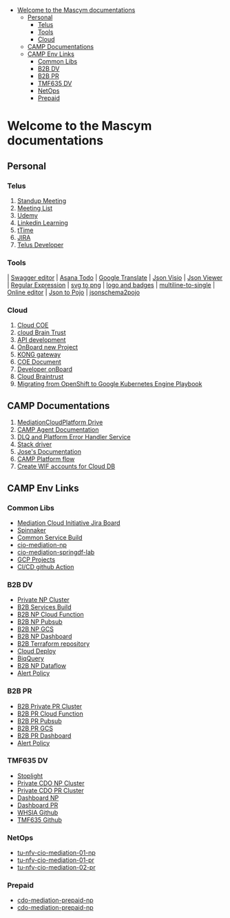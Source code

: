 - [Welcome to the Mascym documentations](#welcome-to-the-mascym-documentations)
  - [Personal](#personal)
    - [Telus](#telus)
    - [Tools](#tools)
    - [Cloud](#cloud)
  - [CAMP Documentations](#camp-documentations)
  - [CAMP Env Links](#camp-env-links)
    - [Common Libs](#common-libs)
    - [B2B DV](#b2b-dv)
    - [B2B PR](#b2b-pr)
    - [TMF635 DV](#tmf635-dv)
    - [NetOps](#netops)
    - [Prepaid](#prepaid)

# Welcome to the Mascym documentations
## Personal
### Telus
1. [Standup Meeting](https://meet.google.com/bdu-pdwq-bgj)
2. [Meeting List](meeting.md)
3. [Udemy](https://telus-2.udemy.com/organization/home/)
4. [Linkedin Learning](https://www.linkedin.com/learning/?setupTimeGoal=false&showCongrats=false&u=2093516)
5. [tTime](https://go/ttime)
6. [JIRA](https://jira.tsl.telus.com/projects/MCI/issues?filter=myopenissues)
7. [Telus Developer](https://simplify.telus.com/)

### Tools
| [Swagger editor](https://editor-next.swagger.io/) | [Asana Todo](https://app.asana.com/0/home/1199136359795992) | [Google Translate](https://translate.google.ca/) 
| [Json Visio](https://jsonvisio.com/editor) | [Json Viewer](https://jsonhero.io/) | [Regular Expression](https://regex101.com/) 
| [svg to png](https://cloudconvert.com/svg-to-png) | [logo and badges](https://shields.io/) | [multiline-to-single](https://tools.knowledgewalls.com/online-multiline-to-single-line-converter) | [Online editor](https://phcode.dev/) | [Json to Pojo](https://json2csharp.com/code-converters/json-to-pojo) 
| [jsonschema2pojo](https://www.jsonschema2pojo.org/)
   
### Cloud 
1. [Cloud COE](https://sites.google.com/telus.com/cloudcoe/home) 
2. [cloud Brain Trust](https://sites.google.com/telus.com/cloudbraintrust/home)
3. [API development](https://go/api)
4. [OnBoard new Project](https://onboard.cloudapps.telus.com/onboard/home)
5. [KONG gateway](https://go/dev)
6. [COE Document](https://github.com/telus/cloud-coe-documentation)
7. [Developer onBoard](onboard.md)
8. [Cloud Braintrust](https://sites.google.com/telus.com/cloudbraintrust/home)
9. [Migrating from OpenShift to Google Kubernetes Engine Playbook](https://github.com/telus/engineering-productivity/blob/main/flows-to-gcp/openshift-gke-flow.md)

## CAMP Documentations
1. [MediationCloudPlatform Drive](https://drive.google.com/drive/folders/0ACFC9yOWQ1duUk9PVA)
2. [CAMP Agent Documentation](https://drive.google.com/file/d/1eRjdvl8m5X5hsEOXTpnL8Dq3ueDWD5H2/view?usp=sharing)
3. [DLQ and Platform Error Handler Service](dlqservice.md)
4. [Stack driver](https://drive.google.com/file/d/1IKXLRY78IPJ3vnQAFahQevAQcIrkFghp/view?usp=sharing)
5. [Jose's Documentation](https://drive.google.com/drive/folders/1uoynfR4ueX0MpTmNqytkXvYyhsjXU-bN)
6. [CAMP Platform flow](https://app.diagrams.net/#G1o_h7mGxOu2O8vNgEcv8ncwSbEnWkXDg7)
7. [Create WIF accounts for Cloud DB](https://docs.google.com/document/d/1xRPOuXNuonoZhSUP1vpN4VmiEkZyGtQGcB_jQIf4nGM/edit)

## CAMP Env Links
### Common Libs
- [Mediation Cloud Initiative Jira Board](https://jira.tsl.telus.com/secure/RapidBoard.jspa?projectKey=MCI&rapidView=6362)
- [Spinnaker](https://spinnaker.cloudapps.telus.com/#/applications/mediation-data/executions) 
- [Common Service Build](https://console.cloud.google.com/cloud-build/builds;region=global?project=cio-mediation-np-41371c)
- [cio-mediation-np](https://console.cloud.google.com/home/dashboard?project=cio-mediation-np-41371c)
- [cio-mediation-springdf-lab](https://console.cloud.google.com/home/dashboard?project=cio-mediation-springdf-lab-3f)
- [GCP Projects](gcpprojects.md)
- [CI/CD github Action](https://github.com/telus/ep-cicd-generator/blob/main/setup-guide-gke-cicd.md)
 
### B2B DV
- [Private NP Cluster](https://console.cloud.google.com/kubernetes/workload/overview?project=cio-gke-private-yul-001-9ed5d0&pageState=(%22savedViews%22:(%22i%22:%22ba74e24f136e411c8c78677d88fa53ac%22,%22c%22:%5B%5D,%22n%22:%5B%22mediation-data%22%5D)))  
- [B2B Services Build](https://console.cloud.google.com/cloud-build/builds?project=cio-mediation-data-np-c0f674)
- [B2B NP Cloud Function](https://console.cloud.google.com/functions/list?project=cio-mediation-data-np-c0f674)
- [B2B NP Pubsub](https://console.cloud.google.com/cloudpubsub/topic/list?project=cio-mediation-data-np-c0f674)
- [B2B NP GCS](https://console.cloud.google.com/storage/browser?project=cio-mediation-data-np-c0f674&prefix=)
- [B2B NP Dashboard](https://console.cloud.google.com/monitoring/dashboards/builder/d6567607-cacf-49fa-8575-7c743f4cdbdd?project=cio-stackdriver-np-b75434&dashboardBuilderState=%257B%2522editModeEnabled%2522:false%257D&timeDomain=1h)
- [B2B Terraform repository](https://github.com/telus/tf-infra-cio-mediation-data)
- [Cloud Deploy](https://console.cloud.google.com/deploy/delivery-pipelines?referrer=search&project=cio-mediation-data-np-c0f674)
- [BiqQuery](https://console.cloud.google.com/bigquery?project=cdo-datahub-mediation-np-55b8&ws=!1m0)
- [B2B NP Dataflow](https://console.cloud.google.com/dataflow/jobs?project=cio-mediation-data-np-c0f674)
- [Alert Policy](https://console.cloud.google.com/monitoring/alerting/policies?project=cio-stackdriver-np-b75434)

### B2B PR
- [B2B Private PR Cluster](https://console.cloud.google.com/kubernetes/workload/overview?project=cio-gke-private-yul-001-2396bd&pageState=(%22savedViews%22:(%22i%22:%22e2cf5cb11fab499989e04d2f388eace4%22,%22c%22:%5B%5D,%22n%22:%5B%22mediation-data%22%5D)))
- [B2B PR Cloud Function](https://console.cloud.google.com/functions/list?project=cio-mediation-data-pr-8087d8)
- [B2B PR Pubsub](https://console.cloud.google.com/cloudpubsub/subscription/list?project=cio-mediation-data-pr-8087d8)
- [B2B PR GCS](https://console.cloud.google.com/storage/browser?project=cio-mediation-data-pr-8087d8&prefix=)
- [B2B PR Dashboard](https://console.cloud.google.com/monitoring/dashboards/builder/0705a23f-2e53-4d91-904b-8dd19d0b1894?project=cio-stackdriver-pr-7f46b3&dashboardBuilderState=%257B%2522editModeEnabled%2522:false%257D&timeDomain=1h)
- [Alert Policy](https://console.cloud.google.com/monitoring/alerting/policies?project=cio-stackdriver-pr-7f46b3)

### TMF635 DV
- [Stoplight](https://telus-next.stoplight.io/tsbt/usage-management-tmf635-entity/version%2F4.0)
- [Private CDO NP Cluster](https://console.cloud.google.com/kubernetes/workload/overview?project=cdo-gke-private-np-1a8686&pageState=(%22savedViews%22:(%22i%22:%2298bcc51e80db4f2fb277d4711c458e76%22,%22c%22:%5B%5D,%22n%22:%5B%22mediation-data%22,%22mediation-usage%22,%22mediation-control%22%5D)))
- [Private CDO PR Cluster](https://console.cloud.google.com/kubernetes/workload/overview?project=cdo-gke-private-pr-7712d7&pageState=(%22savedViews%22:(%22i%22:%2223bbc92a158d4eddb55ed18fee839b87%22,%22c%22:%5B%5D,%22n%22:%5B%22mediation-data%22,%22mediation-usage%22,%22mediation-control%22%5D)))
- [Dashboard NP](https://console.cloud.google.com/monitoring/dashboards/builder/2ae9924d-83a8-4064-9efd-d48d08422aa0?project=cio-stackdriver-np-b75434&dashboardBuilderState=%257B%2522editModeEnabled%2522:false%257D&timeDomain=1h)
- [Dashboard PR](https://console.cloud.google.com/monitoring/dashboards/builder/8b075304-589d-43ca-bd34-7357f2f9cfb4?project=cio-stackdriver-pr-7f46b3&dashboardBuilderState=%257B%2522editModeEnabled%2522:false%257D&timeDomain=1h)
- [WHSIA Github](https://github.com/telus/cio-mediation-usage-management-tmf635-entity-whsia)
- [TMF635 Github](https://github.com/telus/cio-mediation-usage-management-tmf635-entity-enterprise)

### NetOps
- [tu-nfv-cio-mediation-01-np](https://console.cloud.google.com/home/dashboard?hl=en&project=tu-nfv-cio-mediation-01-np) 
- [tu-nfv-cio-mediation-01-pr](https://console.cloud.google.com/home/dashboard?hl=en&project=tu-nfv-cio-mediation-01-pr) 
- [tu-nfv-cio-mediation-02-pr](https://console.cloud.google.com/home/dashboard?hl=en&project=tu-nfv-cio-mediation-02-pr)

### Prepaid
- [cdo-mediation-prepaid-np](https://console.cloud.google.com/home/dashboard?project=cdo-mediation-prepaid-np-899a)
- [cdo-mediation-prepaid-np](https://console.cloud.google.com/home/dashboard?project=cdo-mediation-prepaid-np-899a)